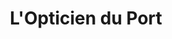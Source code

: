 ---
title: "L'Opticien du Port"
url: /la-grande-motte/lopticien-du-port-quai-georges-pompidou/
shop: opticien
---